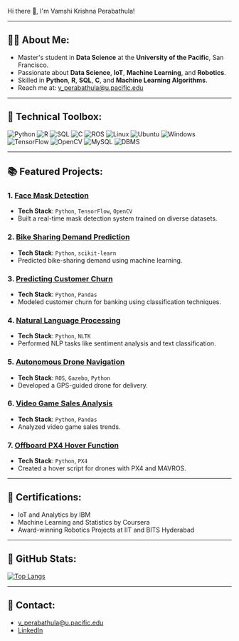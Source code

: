 Hi there 👋, I'm Vamshi Krishna Perabathula!

---

## 👨‍🎓 About Me:

- Master's student in **Data Science** at the **University of the Pacific**, San Francisco.
- Passionate about **Data Science**, **IoT**, **Machine Learning**, and **Robotics**.
- Skilled in **Python**, **R**, **SQL**, **C**, and **Machine Learning Algorithms**.
- Reach me at: [v_perabathula@u.pacific.edu](mailto:v_perabathula@u.pacific.edu)

---

## 🎨 Technical Toolbox:

![Python](https://img.shields.io/badge/Python-3776AB?style=for-the-badge&logo=python&logoColor=white) ![R](https://img.shields.io/badge/R-276DC3?style=for-the-badge&logo=r&logoColor=white) ![SQL](https://img.shields.io/badge/SQL-003B57?style=for-the-badge&logo=postgresql&logoColor=white) ![C](https://img.shields.io/badge/C-00599C?style=for-the-badge&logo=c&logoColor=white) ![ROS](https://img.shields.io/badge/ROS-22314E?style=for-the-badge&logo=ros&logoColor=white) ![Linux](https://img.shields.io/badge/Linux-FCC624?style=for-the-badge&logo=linux&logoColor=black) ![Ubuntu](https://img.shields.io/badge/Ubuntu-E95420?style=for-the-badge&logo=ubuntu&logoColor=white) ![Windows](https://img.shields.io/badge/Windows-0078D6?style=for-the-badge&logo=windows&logoColor=white) ![TensorFlow](https://img.shields.io/badge/TensorFlow-FF6F00?style=for-the-badge&logo=tensorflow&logoColor=white) ![OpenCV](https://img.shields.io/badge/OpenCV-5C3EE8?style=for-the-badge&logo=opencv&logoColor=white) ![MySQL](https://img.shields.io/badge/MySQL-4479A1?style=for-the-badge&logo=mysql&logoColor=white) ![DBMS](https://img.shields.io/badge/DBMS-4479A1?style=for-the-badge)

---

## 📚 Featured Projects:

### 1. [**Face Mask Detection**](https://github.com/perabathulavamshi/Face-Mask-Detection)
- **Tech Stack**: `Python`, `TensorFlow`, `OpenCV`
- Built a real-time mask detection system trained on diverse datasets.

### 2. [**Bike Sharing Demand Prediction**](https://github.com/perabathulavamshi/Bike-Sharing-Demand-Prediction-System)
- **Tech Stack**: `Python`, `scikit-learn`
- Predicted bike-sharing demand using machine learning.

### 3. [**Predicting Customer Churn**](https://github.com/perabathulavamshi/Predicting-Customer--Churn-in-Banking)
- **Tech Stack**: `Python`, `Pandas`
- Modeled customer churn for banking using classification techniques.

### 4. [**Natural Language Processing**](https://github.com/perabathulavamshi/Natural-Lanuage-Processing)
- **Tech Stack**: `Python`, `NLTK`
- Performed NLP tasks like sentiment analysis and text classification.

### 5. [**Autonomous Drone Navigation**](https://github.com/perabathulavamshi/Autonomous-Drone-Takeoff)
- **Tech Stack**: `ROS`, `Gazebo`, `Python`
- Developed a GPS-guided drone for delivery.

### 6. [**Video Game Sales Analysis**](https://github.com/perabathulavamshi/Video-game-sales-analysis)
- **Tech Stack**: `Python`, `Pandas`
- Analyzed video game sales trends.

### 7. [**Offboard PX4 Hover Function**](https://github.com/perabathulavamshi/Offboard_PX4_Hover_python)
- **Tech Stack**: `Python`, `PX4`
- Created a hover script for drones with PX4 and MAVROS.

---

## 🔹 Certifications:

- IoT and Analytics by IBM
- Machine Learning and Statistics by Coursera
- Award-winning Robotics Projects at IIT and BITS Hyderabad

---

## 🔄 GitHub Stats:

[![Top Langs](https://github-readme-stats.vercel.app/api/top-langs/?username=perabathulavamshi&layout=compact)](https://github.com/anuraghazra/github-readme-stats)

---

## 📢 Contact:

- [v_perabathula@u.pacific.edu](mailto:v_perabathula@u.pacific.edu)
- [LinkedIn](https://www.linkedin.com/in/vk-perabathula/)
